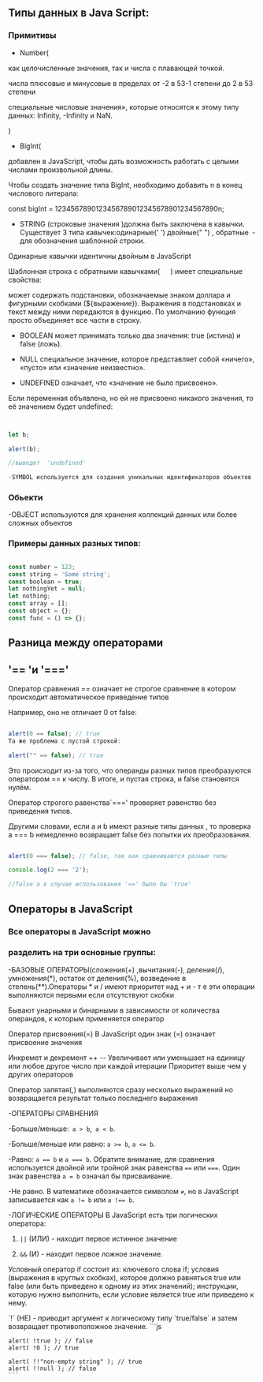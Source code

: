 ## Типы данных в Java Script:

### Примитивы
</hr>

- Number(

 как целочисленные значения, так и числа с плавающей точкой.

 числа плюсовые и минусовые в пределах от -2 в 53-1 степени до 2 в 53 степени
 
 специальные числовые значения», которые относятся к этому типу данных: Infinity, -Infinity и NaN.
 
  )

- BigInt(

добавлен в JavaScript, чтобы дать возможность работать с целыми числами произвольной длины.

Чтобы создать значение типа BigInt, необходимо добавить n в конец числового литерала:

const bigInt = 1234567890123456789012345678901234567890n;

- STRING (строковые значения )должна быть заключена в кавычки.
Cуществует 3 типа кавычек:одинарные(' ') двойные(" ") , обратные` `- для обозначения шаблонной строки.

Одинарные кавычки  идентичны двойным в JavaScript

Шаблонная строка с обратными кавычками(`   `) имеет специальные свойства:

может содержать подстановки, обозначаемые знаком доллара и фигурными скобками (${выражение}). Выражения в подстановках и текст между ними передаются в функцию. По умолчанию функция просто объединяет все части в строку.

- BOOLEAN  может принимать только два значения: true (истина) и false (ложь).

- NULL специальное значение, которое представляет собой «ничего», «пусто» или «значение неизвестно».

- UNDEFINED означает, что «значение не было присвоено».

Если переменная объявлена, но ей не присвоено никакого значения, то её значением будет undefined:

```js


let b;

alert(b);

//выведет  'undefined'

-SYMBOL используется для создания уникальных идентификаторов объектов

```

### Обьекти 
-OBJECT используются для хранения коллекций данных или более сложных объектов

### Примеры данных разных типов:

```js

const number = 123;
const string = 'Some string';
const boolean = true;
let nothingYet = null;
let nothing;
const array = [];
const object = {};
const func = () => {};

```

## Разница между операторами 

##                '== 'и '==='

Оператор сравнения == означает не строгое сравнение в котором происходит автоматическое приведение типов

 Например, оно не отличает 0 от false:
 
 ```js

alert(0 == false); // true
Та же проблема с пустой строкой:

alert("" == false); // true

```

Это происходит из-за того, что операнды разных типов преобразуются оператором == к числу. В итоге, и пустая строка, и false становятся нулём.

Оператор строгого равенства`===' проверяет равенство без приведения типов.

Другими словами, если a и b имеют разные типы данных , то проверка a === b немедленно возвращает false без попытки их преобразования.

```js

alert(0 === false); // false, так как сравниваются разные типы

console.log(2 === '2');

//false а в случае использования '==' было бы 'true'


```

## Операторы в JavaScript

### Все операторы в JavaScript можно
### разделить на три основные группы:

-БАЗОВЫЕ ОПЕРАТОРЫ(сложения(+) ,вычитания(-), деления(/), умножения(*), остаток от деления(%), возведение в степень(**).Операторы * и / имеют приоритет над + и - т е эти операции выполняются первыми если отсутствуют скобки 

Бывают унарными и бинарными в зависимости от количества операндов, к которым применяется оператор

Оператор присвоения(=) В JavaScript один знак (=) означает присвоение значения 

Инкремет и декремент ++ -- Увеличивает или уменьшает на единицу или любое другое число при каждой итерации Приоритет выше чем у других операторов

Оператор запятая(,) выполняются сразу несколько выражений но возвращается результат только последнего выражения


-ОПЕРАТОРЫ СРАВНЕНИЯ

 -Больше/меньше:` a > b`,` a < b`.


-Больше/меньше или равно: `a >= b`, `a <= b`.


-Равно: `a == b` и `a === b`. Обратите внимание, для    сравнения используется двойной или тройной знак равенства `==` или `===`. Один знак равенства `a = b` означал бы присваивание.


-Не равно. В математике обозначается символом `≠`, но в   JavaScript записывается как `a != b` или `a !== b`.

</hr>

-ЛОГИЧЕСКИЕ ОПЕРАТОРЫ
В JavaScript есть три логических оператора:

1. `||` (ИЛИ) - находит первое истинное значение

2. `&&` (И) - находит первое ложное значение.

</hr>

Условный оператор if состоит из: ключевого слова if; условия (выражения в круглых скобках), которое должно равняться true или false (или быть приведено к одному из этих значений); инструкции, которую нужно выполнить, если условие является true или приведено к нему.

</hr>
`!` (НЕ) - приводит аргумент к логическому типу `true/false` и затем возвращает противоположное значение.
    ```js
   
    alert( !true ); // false
    alert( !0 ); // true
   
    alert( !!"non-empty string" ); // true
    alert( !!null ); // false
    ```
</hr>
